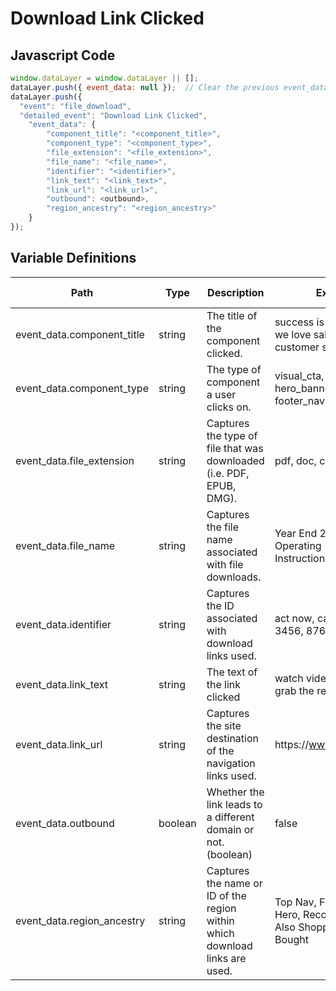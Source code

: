 # Download Link Clicked

### 

## Javascript Code
```js
window.dataLayer = window.dataLayer || [];
dataLayer.push({ event_data: null });  // Clear the previous event_data object.
dataLayer.push({
  "event": "file_download",
  "detailed_event": "Download Link Clicked",
    "event_data": {
        "component_title": "<component_title>",
        "component_type": "<component_type>",
        "file_extension": "<file_extension>",
        "file_name": "<file_name>",
        "identifier": "<identifier>",
        "link_text": "<link_text>",
        "link_url": "<link_url>",
        "outbound": <outbound>,
        "region_ancestry": "<region_ancestry>"
    }
});
```

## Variable Definitions

|Path|Type|Description|Example|Pattern|Min Length|Max Length|Minimum|Maximum|Multiple Of|
| --- | --- | --- | --- | --- | --- | --- | --- | --- | --- |
|event_data.component_title|string|The title of the component clicked.|success is not a location, we love sales people, customer stories|||||||
|event_data.component_type|string|The type of component a user clicks on.|visual\_cta, sub\_nav, hero\_banner, cta\_grid, footer\_nav|||||||
|event_data.file_extension|string|Captures the type of file that was downloaded \(i.e. PDF, EPUB, DMG\).|pdf, doc, csv, dmp, zip|||||||
|event_data.file_name|string|Captures the file name associated with file downloads.|Year End 2012.pdf, Operating Instructions.doc`|||||||
|event_data.identifier|string|Captures the ID associated with download links used.|act now, cancel, ok, 3456, 8765|||||||
|event_data.link_text|string|The text of the link clicked|watch video, watch now, grab the report|||||||
|event_data.link_url|string|Captures the site destination of the navigation links used.|https:\/\/www.example.com|||||||
|event_data.outbound|boolean|Whether the link leads to a different domain or not. \(boolean\)|false|||||||
|event_data.region_ancestry|string|Captures the name or ID of the region within which download links are used.|Top Nav, Footer Nav, Hero, Recommended, Also Shopped, Also Bought|||||||




